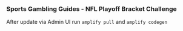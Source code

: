 ### Sports Gambling Guides - NFL Playoff Bracket Challenge

After update via Admin UI run `amplify pull` and `amplify codegen`

